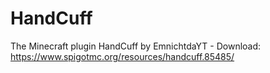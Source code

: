 # HandCuff
The Minecraft plugin HandCuff by EmnichtdaYT - 
Download: https://www.spigotmc.org/resources/handcuff.85485/
